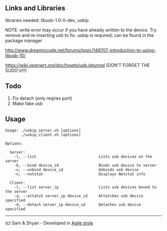 ## Links and Libraries

libraries needed: libusb-1.0-0-dev, usbip

NOTE: write error may occur if you have already written to the device. Try remove and re-inserting usb to fix.
usbip is required; can be found in the package manager

http://www.dreamincode.net/forums/topic/148707-introduction-to-using-libusb-10/

https://wiki.openwrt.org/doc/howto/usb.iptunnel (DON'T FORGET THE SUDO's!!!)

## Todo
1. Fix detach (only reqires port)
2. Make fake usb

## Usage

```
Usage: ./usbip_server.sh [options]
       ./usbip_client.sh [options]

Options:

  Server:
    -l, --list                            Lists usb devices on the server
    -b, --bind device_id                  Binds usb device to server
    -u, --unbind device_id                Unbinds usb device
    -n, --netstat                         Displays Netstat info
  
  Client:
    -l, --list server_ip                  Lists usb devices bound to the server
    -a, --attatch server_ip device_id     Attatches usb device specified
    -d, --detach server_ip device_id      Detaches usb device specified

```

-----------------------------------------------------------------------------------------------------------

(c) Sam & Shyan - Developed in  <a href="https://en.wikipedia.org/wiki/Agile_software_development">Agile style</a>
